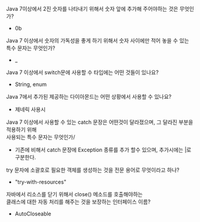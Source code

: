 Java 7이상에서 2진 숫자를 나타내기 위해서 숫자 앞에 추가해 주어야하는 것은 무엇인가?

- 0b

Java 7 이상에서 숫자의 가독성을 좋게 하기 위해서 숫자 사이에만 적어 놓을 수 있는 특수 문자는 무엇인가?

- _

Java 7 이상에서 switch문에 사용할 수 타입에는 어떤 것들이 있나요?

- String, enum

Java 7에서 추가된 제공하는 다이아몬드는 어떤 상황에서 사용할 수 있나요?

- 제네릭 사용시

Java 7 이상에서 사용할 수 있는 catch 문장은 어떤것이 달라졌으며, 그 달라진 부분을 적용하기 위해  
사용되는 특수 문자는 무엇인가/

- 기존에 비해서 catch 문장에 Exception 종류를 추가 할수 있으며, 추가시에는 |로 구분한다.

try 문자에 소괄호로 필요한 객체를 생성하는 것을 전문 용어로 무엇이라고 하나?

- "try-with-resources"

자바에서 리소스를 닫기 위해서 close() 메소드를 호출해야하는  
클래스에 대한 자동 처리를 해주는 것을 보장하는 인터페이스 이름?  

- AutoCloseable
